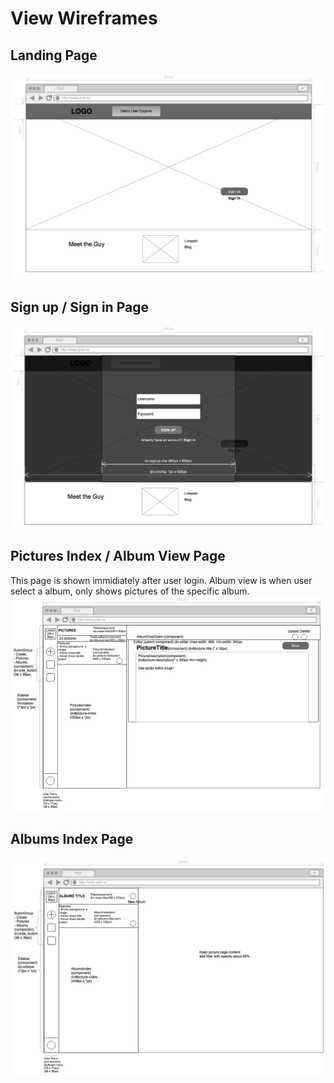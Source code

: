 # View Wireframes

## Landing Page
![landing_page]

## Sign up / Sign in Page
![sign_up]

## Pictures Index / Album View Page
This page is shown immidiately after user login.
Album view is when user select a album, only shows pictures of the specific album.
![pic_index]

## Albums Index Page
![album_index]

[landing_page]: ./wireframes/landing_page.png
[sign_up]: ./wireframes/sign_up.png
[pic_index]: ./wireframes/picture_index.png
[album_index]: ./wireframes/album_index.png